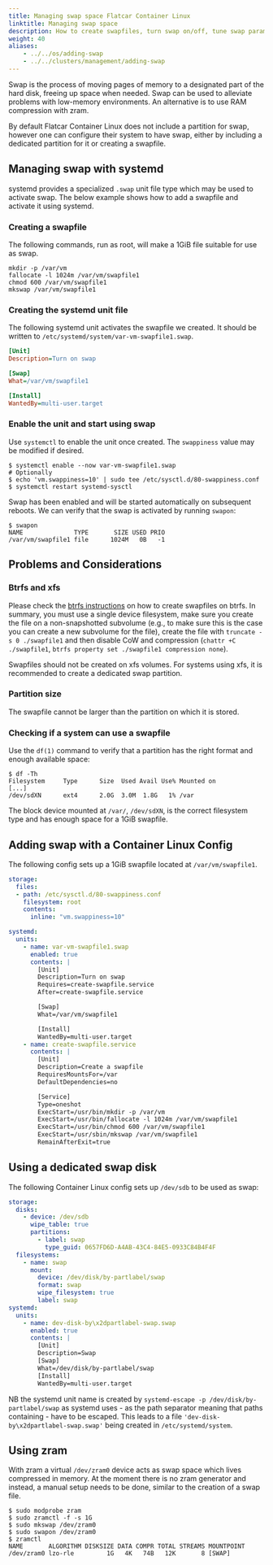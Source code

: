 ```yaml
---
title: Managing swap space Flatcar Container Linux
linktitle: Managing swap space
description: How to create swapfiles, turn swap on/off, tune swap parameters and debug swap issues.
weight: 40
aliases:
    - ../../os/adding-swap
    - ../../clusters/management/adding-swap
---
```


Swap is the process of moving pages of memory to a designated part of the hard disk, freeing up space when needed. Swap can be used to alleviate problems with low-memory environments.
An alternative is to use RAM compression with zram.

By default Flatcar Container Linux does not include a partition for swap, however one can configure their system to have swap, either by including a dedicated partition for it or creating a swapfile.

## Managing swap with systemd

systemd provides a specialized `.swap` unit file type which may be used to activate swap. The below example shows how to add a swapfile and activate it using systemd.

### Creating a swapfile

The following commands, run as root, will make a 1GiB file suitable for use as swap.

```shell
mkdir -p /var/vm
fallocate -l 1024m /var/vm/swapfile1
chmod 600 /var/vm/swapfile1
mkswap /var/vm/swapfile1
```

### Creating the systemd unit file

The following systemd unit activates the swapfile we created. It should be written to `/etc/systemd/system/var-vm-swapfile1.swap`.

```ini
[Unit]
Description=Turn on swap

[Swap]
What=/var/vm/swapfile1

[Install]
WantedBy=multi-user.target
```

### Enable the unit and start using swap

Use `systemctl` to enable the unit once created. The `swappiness` value may be modified if desired.

```shell
$ systemctl enable --now var-vm-swapfile1.swap
# Optionally
$ echo 'vm.swappiness=10' | sudo tee /etc/sysctl.d/80-swappiness.conf
$ systemctl restart systemd-sysctl
```

Swap has been enabled and will be started automatically on subsequent reboots. We can verify that the swap is activated by running `swapon`:

```shell
$ swapon
NAME              TYPE       SIZE USED PRIO
/var/vm/swapfile1 file      1024M   0B   -1
```

## Problems and Considerations

### Btrfs and xfs

Please check the [btrfs instructions](https://btrfs.readthedocs.io/en/latest/btrfs-man5.html#swapfile-support) on how to create swapfiles on btrfs.
In summary, you must use a single device filesystem, make sure you create the file on a non-snapshotted subvolume
(e.g., to make sure this is the case you can create a new subvolume for the file), create the file with `truncate -s 0 ./swapfile1`
and then disable CoW and compression (`chattr +C ./swapfile1`, `btrfs property set ./swapfile1 compression none`).

Swapfiles should not be created on xfs volumes.  For systems using xfs, it is recommended to create a dedicated swap partition.

### Partition size

The swapfile cannot be larger than the partition on which it is stored.

### Checking if a system can use a swapfile

Use the `df(1)` command to verify that a partition has the right format and enough available space:

```shell
$ df -Th
Filesystem     Type      Size  Used Avail Use% Mounted on
[...]
/dev/sdXN      ext4      2.0G  3.0M  1.8G   1% /var
```

The block device mounted at `/var/`, `/dev/sdXN`, is the correct filesystem type and has enough space for a 1GiB swapfile.

## Adding swap with a Container Linux Config

The following config sets up a 1GiB swapfile located at `/var/vm/swapfile1`.

```yaml
storage:
  files:
  - path: /etc/sysctl.d/80-swappiness.conf
    filesystem: root
    contents:
      inline: "vm.swappiness=10"

systemd:
  units:
    - name: var-vm-swapfile1.swap
      enabled: true
      contents: |
        [Unit]
        Description=Turn on swap
        Requires=create-swapfile.service
        After=create-swapfile.service

        [Swap]
        What=/var/vm/swapfile1

        [Install]
        WantedBy=multi-user.target
    - name: create-swapfile.service
      contents: |
        [Unit]
        Description=Create a swapfile
        RequiresMountsFor=/var
        DefaultDependencies=no

        [Service]
        Type=oneshot
        ExecStart=/usr/bin/mkdir -p /var/vm
        ExecStart=/usr/bin/fallocate -l 1024m /var/vm/swapfile1
        ExecStart=/usr/bin/chmod 600 /var/vm/swapfile1
        ExecStart=/usr/sbin/mkswap /var/vm/swapfile1
        RemainAfterExit=true
```

## Using a dedicated swap disk

The following Container Linux config sets up `/dev/sdb` to be used as swap:

```yaml
storage:
  disks: 
    - device: /dev/sdb 
      wipe_table: true 
      partitions: 
        - label: swap
          type_guid: 0657FD6D-A4AB-43C4-84E5-0933C84B4F4F
  filesystems:
    - name: swap
      mount:
        device: /dev/disk/by-partlabel/swap
        format: swap
        wipe_filesystem: true
        label: swap
systemd:
  units:
    - name: dev-disk-by\x2dpartlabel-swap.swap
      enabled: true
      contents: |
        [Unit]
        Description=Swap
        [Swap]
        What=/dev/disk/by-partlabel/swap
        [Install]
        WantedBy=multi-user.target
```

NB the systemd unit name is created by
`systemd-escape -p /dev/disk/by-partlabel/swap` as systemd uses - as the
path separator meaning that paths containing - have to be escaped. This
leads to a file `'dev-disk-by\x2dpartlabel-swap.swap'` being created in
`/etc/systemd/system`.

## Using zram

With zram a virtual `/dev/zram0` device acts as swap space which lives compressed in memory.
At the moment there is no zram generator and instead, a manual setup needs to be done, similar to the creation of a swap file.

```shell
$ sudo modprobe zram
$ sudo zramctl -f -s 1G
$ sudo mkswap /dev/zram0
$ sudo swapon /dev/zram0
$ zramctl
NAME       ALGORITHM DISKSIZE DATA COMPR TOTAL STREAMS MOUNTPOINT
/dev/zram0 lzo-rle         1G   4K   74B   12K       8 [SWAP]
```
